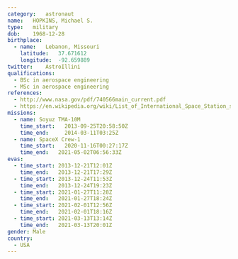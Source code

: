 ```yaml
---
category:	astronaut
name:	HOPKINS, Michael S.
type:	military
dob:	1968-12-28
birthplace:
  - name:	Lebanon, Missouri
    latitude:	37.671612
    longitude:	-92.659889
twitter:	AstroIllini
qualifications:
  - BSc in aerospace engineering
  - MSc in aerospace engineering
references:
  - http://www.nasa.gov/pdf/740566main_current.pdf
  - https://en.wikipedia.org/wiki/List_of_International_Space_Station_spacewalks
missions:
  - name: Soyuz TMA-10M
    time_start:   2013-09-25T20:58:50Z
    time_end:     2014-03-11T03:25Z
  - name: SpaceX Crew-1
    time_start:   2020-11-16T00:27:17Z
    time_end:	2021-05-02T06:56:33Z
evas:
  - time_start: 2013-12-21T12:01Z
    time_end:   2013-12-21T17:29Z
  - time_start: 2013-12-24T11:53Z
    time_end:   2013-12-24T19:23Z
  - time_start:	2021-01-27T11:28Z
    time_end:	2021-01-27T18:24Z
  - time_start: 2021-02-01T12:56Z
    time_end:	2021-02-01T18:16Z
  - time_start:	2021-03-13T13:14Z
    time_end:	2021-03-13T20:01Z
gender:	Male
country:
  - USA
---
```

